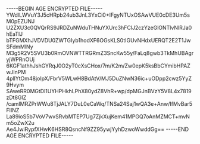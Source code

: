 -----BEGIN AGE ENCRYPTED FILE-----
YWdlLWVuY3J5cHRpb24ub3JnL3YxCi0+IFgyNTUxOSAwVUE0cDE3Um5sM0pEZUNJ
U2ZXU3c0QVQrRS9JRDZuNWduTHNuYXUrc3hFClJ2czYzeGlONTlvNlRJa0hEaTlJ
bTFGMXhJVDVDU0ZWTGIyb1hodXF6OGsKLS0tIGUvNHdxUERQT2E2T1JwSFdmMlNy
M3g5R2V5SVU3b0RmOVNWTTRGRmZ3SncKw55y/FaLq8gwb3TkMhUBAgryjWPRnOUj
6KGF1athhJshGYRqJ0O2yT0cXsCHox/7m/K2m/Zw0epK5ksBbCYmibHPAZwJInPM
4pllYtOm48joIpX/FbrV5WLwH8BdAtV/MJ5DuZNwN36ic+uODpp2cwz5YyZ9Hvym
SAweRR0MGtDl1UYHPHkhLPhX80ydZ8VhR+wp/dpMGJnBVzY5V8L4x7819zDt8GlZ
/camIMRZPrWWu8TjJALY7DuL0eCaWq/TNSa24Saj1wQA3e+Anw/IfMvBar5FlINZ
La89ioS5b7VoV7wvSRvbMTEP7Ug7ZjkXujKem41MPGQ7oAnMZMCT+mvNm5oZwX2u
Ae4JwiRypfXHwK6HSR8QsncNf9ZZ95ywjYyhDzwoWwddGg==
-----END AGE ENCRYPTED FILE-----
